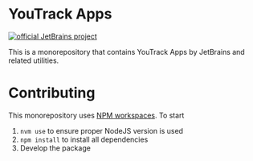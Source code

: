 # YouTrack Apps

[![official JetBrains project](https://jb.gg/badges/official-flat-square.svg)](https://github.com/JetBrains#jetbrains-on-github)

This is a monorepository that contains YouTrack Apps by JetBrains and related utilities.

# Contributing

This monorepository uses [NPM workspaces](https://docs.npmjs.com/cli/v10/using-npm/workspaces). To start
1. `nvm use` to ensure proper NodeJS version is used
2. `npm install` to install all dependencies
3. Develop the package
